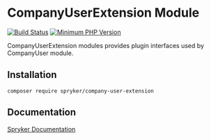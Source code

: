 # CompanyUserExtension Module
[![Build Status](https://travis-ci.org/spryker/company-user-extension.svg)](https://travis-ci.org/spryker/company-user-extension)
[![Minimum PHP Version](https://img.shields.io/badge/php-%3E%3D%207.3-8892BF.svg)](https://php.net/)

CompanyUserExtension modules provides plugin interfaces used by CompanyUser module.

## Installation

```
composer require spryker/company-user-extension
```

## Documentation

[Spryker Documentation](https://academy.spryker.com/developing_with_spryker/module_guide/modules.html)
